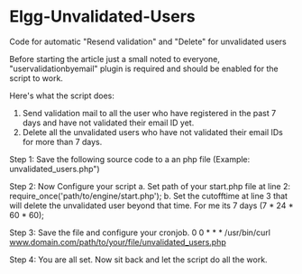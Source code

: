 # Elgg-Unvalidated-Users

Code for automatic "Resend validation" and "Delete" for unvalidated users


Before starting the article just a small noted to everyone, "uservalidationbyemail" plugin is required and should be enabled for the script to work.


Here's what the script does:
1. Send validation mail to all the user who have registered in the past 7 days and have not validated their email ID yet.
2. Delete all the unvalidated users who have not validated their email IDs for more than 7 days.


Step 1: Save the following source code to a an php file (Example: unvalidated_users.php") 


Step 2: Now Configure your script
a. Set path of your start.php file at line 2: require_once('path/to/engine/start.php');
b. Set the cutofftime at line 3 that will delete the unvalidated user beyond that time. For me its 7 days (7 * 24 * 60 * 60);


Step 3: Save the file and configure your cronjob.
0 0 * * * /usr/bin/curl www.domain.com/path/to/your/file/unvalidated_users.php


Step 4: You are all set. Now sit back and let the script do all the work.
